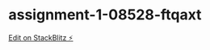 # assignment-1-08528-ftqaxt

[Edit on StackBlitz ⚡️](https://stackblitz.com/edit/assignment-1-08528-ftqaxt)